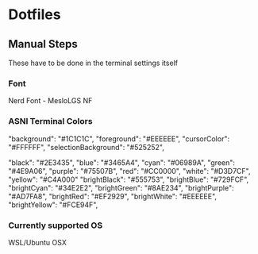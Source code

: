 # Dotfiles

## Manual Steps
These have to be done in the terminal settings itself

### Font
Nerd Font - MesloLGS NF

### ASNI Terminal Colors
"background": "#1C1C1C",
"foreground": "#EEEEEE",
"cursorColor": "#FFFFFF",
"selectionBackground": "#525252",

"black": "#2E3435",
"blue": "#3465A4",
"cyan": "#06989A",
"green": "#4E9A06",
"purple": "#75507B",
"red": "#CC0000",
"white": "#D3D7CF",
"yellow": "#C4A000"
"brightBlack": "#555753",
"brightBlue": "#729FCF",
"brightCyan": "#34E2E2",
"brightGreen": "#8AE234",
"brightPurple": "#AD7FA8",
"brightRed": "#EF2929",
"brightWhite": "#EEEEEE",
"brightYellow": "#FCE94F",

### Currently supported OS
WSL/Ubuntu
OSX
